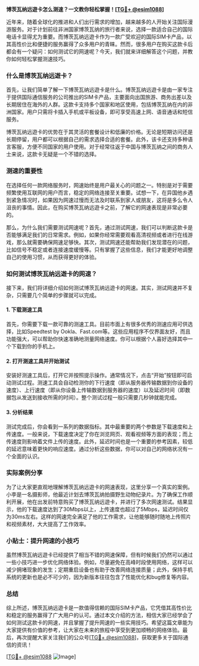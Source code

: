 **博茨瓦纳远遊卡怎么测速？一文教你轻松掌握！[[TG💪+ @esim1088](https://t.me/s/esim1088)]**

近年来，随着全球化的推进和人们出行需求的增加，越来越多的人开始关注国际漫游服务。对于计划前往非洲国家博茨瓦纳的旅行者来说，选择一款适合自己的国际电话卡显得尤为重要。而博茨瓦纳远遊卡作为一款广受欢迎的国际SIM卡产品，以其高性价比和便捷的服务赢得了众多用户的青睐。然而，很多用户在购买这款卡后都会有一个疑问：如何测试它的网速呢？今天，我们就来详细解答这个问题，并教你如何轻松掌握测速技巧。

### 什么是博茨瓦纳远遊卡？

首先，让我们简单了解一下博茨瓦纳远遊卡是什么。博茨瓦纳远遊卡是由一家专注于提供国际通信服务的公司推出的SIM卡产品，主要面向出国旅游、商务出差以及长期居住在海外的人群。这款卡支持多个国家和地区使用，包括博茨瓦纳在内的非洲国家。用户只需将卡插入手机或平板设备，即可享受高速上网、语音通话和短信服务。

博茨瓦纳远遊卡的优势在于其灵活的套餐设计和低廉的价格。无论是短期访问还是长期停留，用户都可以根据自己的需求选择合适的套餐。此外，该卡还支持多种语言客服，方便不同国家的用户使用。对于经常往返于中国与博茨瓦纳之间的商务人士来说，这款卡无疑是一个不错的选择。

### 测速的重要性

在选择任何一款网络服务时，网速始终是用户最关心的问题之一。特别是对于需要频繁使用互联网的用户而言，稳定的网络连接至关重要。试想一下，在异国他乡遇到紧急情况时，如果因为网速过慢而无法及时联系到家人或朋友，这将是多么令人沮丧的事情。因此，在购买博茨瓦纳远遊卡之前，了解它的网速表现是非常必要的。

那么，为什么我们需要测试网速呢？首先，通过测试网速，我们可以判断这款卡是否能够满足我们的日常需求。例如，如果你经常需要观看高清视频或者进行在线游戏，那么就需要确保网速足够快。其次，测试网速还能帮助我们发现潜在的问题，比如信号不稳定或者连接速度缓慢等。只有掌握了这些信息，我们才能更好地调整自己的使用习惯，从而获得更好的体验。

### 如何测试博茨瓦纳远遊卡的网速？

接下来，我们将详细介绍如何测试博茨瓦纳远遊卡的网速。其实，测试网速并不复杂，只需要几个简单的步骤就可以完成。

#### 1. 下载测速工具

首先，你需要下载一款可靠的测速工具。目前市面上有很多优秀的测速应用可供选择，比如Speedtest by Ookla、Fast.com等。这些应用程序不仅界面友好，而且功能强大，可以帮助你快速准确地测量网络速度。你可以根据个人喜好选择其中一个下载到你的手机上。

#### 2. 打开测速工具并开始测试

安装好测速工具后，打开它并按照提示操作。通常情况下，点击“开始”按钮即可启动测试过程。测速工具会自动检测你的下行速度（即从服务器传输数据到你设备的速度）、上行速度（即从你设备上传输数据到服务器的速度）以及延迟时间（即数据包从发送到接收所需的时间）。整个测试过程一般只需要几秒钟就能完成。

#### 3. 分析结果

测试完成后，你会看到一系列的数据指标。其中最重要的两个参数是下载速度和上传速度。一般来说，下载速度决定了你在浏览网页、观看视频等方面的表现；而上传速度则影响着文件上传的速度。此外，延迟时间也是一个重要的参考因素，较低的延迟意味着更快的响应速度。通过分析这些数据，你可以对自己的网络状况有一个全面的认识。

### 实际案例分享

为了让大家更直观地理解博茨瓦纳远遊卡的网速表现，这里分享一个真实的案例。小李是一名摄影师，他最近计划去博茨瓦纳拍摄野生动物纪录片。为了确保工作顺利开展，他在出发前特意购买了博茨瓦纳远遊卡，并进行了多次网速测试。结果显示，他的下载速度达到了30Mbps以上，上传速度也超过了5Mbps，延迟时间仅为30ms左右。这样的网速完全满足了他的工作需求，让他能够随时随地上传照片和视频素材，大大提高了工作效率。

### 小贴士：提升网速的小技巧

虽然博茨瓦纳远遊卡已经提供了相当不错的网速保障，但有时候我们仍然可以通过一些小技巧进一步优化网络体验。例如，尽量避免在高峰时段使用网络，这样可以减少拥堵现象的发生；定期重启设备也有助于改善网络连接质量；此外，保持手机系统的更新也是必不可少的，因为新版本往往包含了性能优化和bug修复等内容。

### 总结

综上所述，博茨瓦纳远遊卡是一款值得信赖的国际SIM卡产品，它凭借其高性价比和稳定的服务赢得了广大用户的认可。通过本文介绍的方法，相信大家已经学会了如何测试这款卡的网速，并且掌握了提升网速的一些实用技巧。希望这篇文章能为大家提供有价值的参考，让大家在未来的旅程中享受到更加顺畅的网络体验。最后，再次提醒大家关注我们的公众号[[TG💪+ @esim1088](https://t.me/s/esim1088)]，获取更多关于国际通信的资讯！

[[TG💪+ @esim1088](https://t.me/s/esim1088) ![Image](https://i.postimg.cc/4NQfJmqS/Snipaste-2025-05-13-00-14-12.png)]